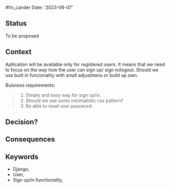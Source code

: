 #fin_cander
Date: '2023-06-07'
## Status
To be proposed
## Context
Apllication will be available only for registered users.
It means that we need to focus on the way how the user can sign up/ sign in/logout.
Should we use built in funcionality with small adjustmens or build up own.

Buisness requirements:
> 1. Simply and easy way for sign up/in.
> 2. Should we use some minimalistic css pattern?
> 3. Be able to reset user password.

## Decision?


## Consequences

## Keywords
- Django,
- User,
- Sign up/in functionality,

